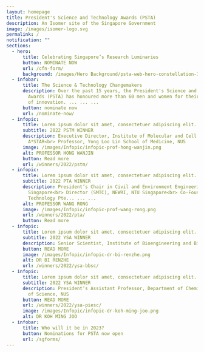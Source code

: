 ```yaml
---
layout: homepage
title: President's Science and Technology Awards (PSTA)
description: An Isomer site of the Singapore Government
image: /images/isomer-logo.svg
permalink: /
notification: ""
sections:
  - hero:
      title: Celebrating Singapore’s Research Luminaries
      button: NOMINATE NOW
      url: /cfn-form/
      background: /images/Hero Background/psta-web-hero-constellation-1920x1006px.jpg
  - infobar:
      title: The Science & Technology Changemakers
      description: Over the past 15 years, the President's Science and Technology
        Awards (PSTA) has honoured more than 60 men and women for their spirit
        of innovation. ... ... ...
      button: nominate now
      url: /nominate-now/
  - infopic:
      title: Lorem ipsum dolor sit amet, consectetuer adipiscing elit...
      subtitle: 2022 PSTM WINNER
      description: Executive Director, Institute of Molecular and Cell Biology,
        A*STAR<br> Professor, Yong Loo Lin School of Medicine, NUS
      image: /images/Infopic/infopic-prof-hong-wanjin.png
      alt: PROFESSOR HONG WANJIN
      button: Read more
      url: /winners/2022/pstm/
  - infopic:
      title: Lorem ipsum dolor sit amet, consectetuer adipiscing elit...
      subtitle: 2022 PTA WINNER
      description: President’s Chair in Civil and Environment Engineering, NTU
        Singapore<br> Director (SMTC), NEWRI, NTU Singapore<br> Co-Founder, H2MO
        Technology Pte... ... ...
      alt: PROFESSOR WANG RONG
      image: /images/Infopic/infopic-prof-wang-rong.png
      url: /winners/2022/pta/
      button: Read more
  - infopic:
      title: Lorem ipsum dolor sit amet, consectetuer adipiscing elit...
      subtitle: 2022 YSA WINNER
      description: Senior Scientist, Institute of Bioengineering and Bioimaging, A*STAR
      button: READ MORE
      image: /images/Infopic/infopic-dr-bi-renzhe.png
      alt: DR BI RENZHE
      url: /winners/2022/ysa-bbsc/
  - infopic:
      title: Lorem ipsum dolor sit amet, consectetuer adipiscing elit...
      subtitle: 2022 YSA WINNER
      description: President’s Assistant Professor, Department of Chemistry, Faculty
        of Science, NUS
      button: READ MORE
      url: /winners/2022/ysa-piesc/
      image: /images/Infopic/infopic-dr-koh-ming-joo.png
      alt: DR KOH MING JOO
  - infobar:
      title: Who will it be in 2023?
      button: Nominations for PSTA now open
      url: /sgforms/
---
```

